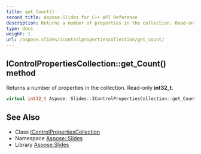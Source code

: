 ```yaml
---
title: get_Count()
second_title: Aspose.Slides for C++ API Reference
description: Returns a number of properties in the collection. Read-only int32_t.
type: docs
weight: 1
url: /aspose.slides/icontrolpropertiescollection/get_count/
---
```

## IControlPropertiesCollection::get_Count() method


Returns a number of properties in the collection. Read-only **int32_t**.

```cpp
virtual int32_t Aspose::Slides::IControlPropertiesCollection::get_Count()=0
```

## See Also

* Class [IControlPropertiesCollection](../)
* Namespace [Aspose::Slides](../../)
* Library [Aspose.Slides](../../../)